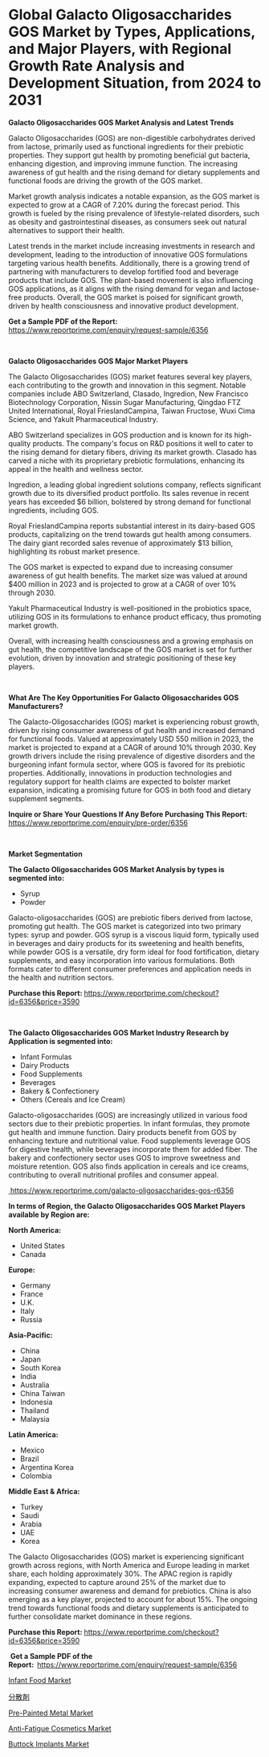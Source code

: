 <p><h1>Global Galacto Oligosaccharides GOS Market by Types, Applications, and Major Players, with Regional Growth Rate Analysis and Development Situation, from 2024 to 2031</h1></p><p><strong>Galacto Oligosaccharides GOS Market Analysis and Latest Trends</strong></p>
<p><p>Galacto Oligosaccharides (GOS) are non-digestible carbohydrates derived from lactose, primarily used as functional ingredients for their prebiotic properties. They support gut health by promoting beneficial gut bacteria, enhancing digestion, and improving immune function. The increasing awareness of gut health and the rising demand for dietary supplements and functional foods are driving the growth of the GOS market.</p><p>Market growth analysis indicates a notable expansion, as the GOS market is expected to grow at a CAGR of 7.20% during the forecast period. This growth is fueled by the rising prevalence of lifestyle-related disorders, such as obesity and gastrointestinal diseases, as consumers seek out natural alternatives to support their health.</p><p>Latest trends in the market include increasing investments in research and development, leading to the introduction of innovative GOS formulations targeting various health benefits. Additionally, there is a growing trend of partnering with manufacturers to develop fortified food and beverage products that include GOS. The plant-based movement is also influencing GOS applications, as it aligns with the rising demand for vegan and lactose-free products. Overall, the GOS market is poised for significant growth, driven by health consciousness and innovative product development.</p></p>
<p><strong>Get a Sample PDF of the Report:&nbsp;</strong> <a href="https://www.reportprime.com/enquiry/request-sample/6356">https://www.reportprime.com/enquiry/request-sample/6356</a></p>
<p>&nbsp;</p>
<p><strong>Galacto Oligosaccharides GOS Major Market Players</strong></p>
<p><p>The Galacto Oligosaccharides (GOS) market features several key players, each contributing to the growth and innovation in this segment. Notable companies include ABO Switzerland, Clasado, Ingredion, New Francisco Biotechnology Corporation, Nissin Sugar Manufacturing, Qingdao FTZ United International, Royal FrieslandCampina, Taiwan Fructose, Wuxi Cima Science, and Yakult Pharmaceutical Industry.</p><p>ABO Switzerland specializes in GOS production and is known for its high-quality products. The company's focus on R&D positions it well to cater to the rising demand for dietary fibers, driving its market growth. Clasado has carved a niche with its proprietary prebiotic formulations, enhancing its appeal in the health and wellness sector.</p><p>Ingredion, a leading global ingredient solutions company, reflects significant growth due to its diversified product portfolio. Its sales revenue in recent years has exceeded $6 billion, bolstered by strong demand for functional ingredients, including GOS.</p><p>Royal FrieslandCampina reports substantial interest in its dairy-based GOS products, capitalizing on the trend towards gut health among consumers. The dairy giant recorded sales revenue of approximately $13 billion, highlighting its robust market presence.</p><p>The GOS market is expected to expand due to increasing consumer awareness of gut health benefits. The market size was valued at around $400 million in 2023 and is projected to grow at a CAGR of over 10% through 2030. </p><p>Yakult Pharmaceutical Industry is well-positioned in the probiotics space, utilizing GOS in its formulations to enhance product efficacy, thus promoting market growth. </p><p>Overall, with increasing health consciousness and a growing emphasis on gut health, the competitive landscape of the GOS market is set for further evolution, driven by innovation and strategic positioning of these key players.</p></p>
<p>&nbsp;</p>
<p><strong>What Are The Key Opportunities For Galacto Oligosaccharides GOS Manufacturers?</strong></p>
<p><p>The Galacto-Oligosaccharides (GOS) market is experiencing robust growth, driven by rising consumer awareness of gut health and increased demand for functional foods. Valued at approximately USD 550 million in 2023, the market is projected to expand at a CAGR of around 10% through 2030. Key growth drivers include the rising prevalence of digestive disorders and the burgeoning infant formula sector, where GOS is favored for its prebiotic properties. Additionally, innovations in production technologies and regulatory support for health claims are expected to bolster market expansion, indicating a promising future for GOS in both food and dietary supplement segments.</p></p>
<p><strong>Inquire or Share Your Questions If Any Before Purchasing This Report:</strong> <a href="https://www.reportprime.com/enquiry/pre-order/6356">https://www.reportprime.com/enquiry/pre-order/6356</a></p>
<p>&nbsp;</p>
<p><strong>Market Segmentation</strong></p>
<p><strong>The Galacto Oligosaccharides GOS Market Analysis by types is segmented into:</strong></p>
<p><ul><li>Syrup</li><li>Powder</li></ul></p>
<p><p>Galacto-oligosaccharides (GOS) are prebiotic fibers derived from lactose, promoting gut health. The GOS market is categorized into two primary types: syrup and powder. GOS syrup is a viscous liquid form, typically used in beverages and dairy products for its sweetening and health benefits, while powder GOS is a versatile, dry form ideal for food fortification, dietary supplements, and easy incorporation into various formulations. Both formats cater to different consumer preferences and application needs in the health and nutrition sectors.</p></p>
<p><strong>Purchase this Report:&nbsp;</strong><a href="https://www.reportprime.com/checkout?id=6356&price=3590">https://www.reportprime.com/checkout?id=6356&price=3590</a></p>
<p>&nbsp;</p>
<p><strong>The Galacto Oligosaccharides GOS Market Industry Research by Application is segmented into:</strong></p>
<p><ul><li>Infant Formulas</li><li>Dairy Products</li><li>Food Supplements</li><li>Beverages</li><li>Bakery & Confectionery</li><li>Others (Cereals and Ice Cream)</li></ul></p>
<p><p>Galacto-oligosaccharides (GOS) are increasingly utilized in various food sectors due to their prebiotic properties. In infant formulas, they promote gut health and immune function. Dairy products benefit from GOS by enhancing texture and nutritional value. Food supplements leverage GOS for digestive health, while beverages incorporate them for added fiber. The bakery and confectionery sector uses GOS to improve sweetness and moisture retention. GOS also finds application in cereals and ice creams, contributing to overall nutritional profiles and consumer appeal.</p></p>
<p><a href="https://www.reportprime.com/galacto-oligosaccharides-gos-r6356">&nbsp;https://www.reportprime.com/galacto-oligosaccharides-gos-r6356</a></p>
<p><strong>In terms of Region, the Galacto Oligosaccharides GOS Market Players available by Region are:</strong></p>
<p>
    <p> <strong> North America: </strong>
        <ul>
            <li>United States</li>
            <li>Canada</li>
        </ul>
        </p> 
    <p> <strong> Europe: </strong>
        <ul>
            <li>Germany</li>
            <li>France</li>
            <li>U.K.</li>
            <li>Italy</li>
            <li>Russia</li>
        </ul>
        </p> 
    <p> <strong> Asia-Pacific: </strong>
        <ul>
            <li>China</li>
            <li>Japan</li>
            <li>South Korea</li>
            <li>India</li>
            <li>Australia</li>
            <li>China Taiwan</li>
            <li>Indonesia</li>
            <li>Thailand</li>
            <li>Malaysia</li>
        </ul>
        </p> 
    <p> <strong> Latin America: </strong>
        <ul>
            <li>Mexico</li>
            <li>Brazil</li>
            <li>Argentina Korea</li>
            <li>Colombia</li>
        </ul>
        </p> 
    <p> <strong> Middle East & Africa: </strong>
        <ul>
            <li>Turkey</li>
            <li>Saudi</li>
            <li>Arabia</li>
            <li>UAE</li>
            <li>Korea</li>
        </ul>
    </p>
    </p>
<p><p>The Galacto Oligosaccharides (GOS) market is experiencing significant growth across regions, with North America and Europe leading in market share, each holding approximately 30%. The APAC region is rapidly expanding, expected to capture around 25% of the market due to increasing consumer awareness and demand for prebiotics. China is also emerging as a key player, projected to account for about 15%. The ongoing trend towards functional foods and dietary supplements is anticipated to further consolidate market dominance in these regions.</p></p>
<p><strong>Purchase this Report: </strong><a href="https://www.reportprime.com/checkout?id=6356&price=3590">https://www.reportprime.com/checkout?id=6356&price=3590</a></p>
<p>&nbsp;<strong>Get a Sample PDF of the Report:&nbsp;&nbsp;</strong><a href="https://www.reportprime.com/enquiry/request-sample/6356">https://www.reportprime.com/enquiry/request-sample/6356</a></p>
<p><strong></strong></p>
<p><p><a href="https://github.com/lylyparadise/Market-Research-Report-List-5/blob/main/infant-food-market.md">Infant Food Market</a></p><p><a href="https://medium.com/@cryptoasu_20150/%E5%88%86%E6%95%A3%E5%89%A4%E5%B8%82%E5%A0%B4%E3%83%AC%E3%83%9D%E3%83%BC%E3%83%88-%E8%A3%BD%E5%93%81%E3%82%BF%E3%82%A4%E3%83%97-%E9%AB%98%E5%88%86%E5%AD%90%E9%87%8F-%E4%BD%8E%E5%88%86%E5%AD%90%E9%87%8F-%E3%82%A8%E3%83%B3%E3%83%89%E3%83%A6%E3%83%BC%E3%82%B9-%E5%BB%BA%E8%A8%AD-%E5%A1%97%E6%96%99-%E3%82%B3%E3%83%BC%E3%83%86%E3%82%A3%E3%83%B3%E3%82%B0-%E3%83%91%E3%83%AB%E3%83%97-%E7%B4%99-%E6%B4%97%E5%89%A4-%E5%8C%BB%E8%96%AC%E5%93%81-%E3%81%9D%E3%81%AE%E4%BB%96-%E3%81%8A%E3%82%88%E3%81%B3%E5%9C%B0%E5%9F%9F2024-2031-ee9d879e8f6d?postPublishedType=initial">分散剤</a></p><p><a href="https://issuu.com/reportprime-2/docs/pre-painted-metal-market-size-2030._952004c402fea5">Pre-Painted Metal Market</a></p><p><a href="https://issuu.com/reportprime-2/docs/anti-fatigue-cosmetics-market-size-_41219353c18dbb">Anti-Fatigue Cosmetics Market</a></p><p><a href="https://medium.com/@kimvicki3211/global-buttock-implants-market-size-share-analysis-by-product-type-by-application-by-region-ca2ca97ffbe1">Buttock Implants Market</a></p></p>